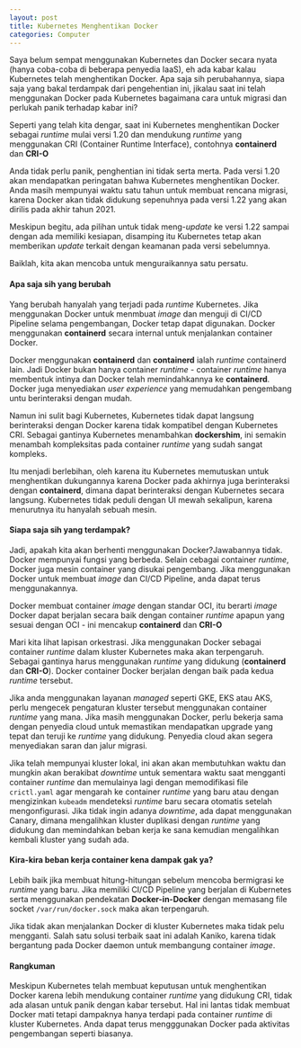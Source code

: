 ```yaml
---
layout: post
title: Kubernetes Menghentikan Docker
categories: Computer
---
```


Saya belum sempat menggunakan Kubernetes dan Docker secara nyata (hanya coba-coba di beberapa penyedia IaaS), eh ada kabar kalau Kubernetes telah menghentikan Docker. Apa saja sih perubahannya, siapa saja yang bakal terdampak dari pengehentian ini, jikalau saat ini telah menggunakan Docker pada Kubernetes bagaimana cara untuk migrasi dan perlukah panik terhadap kabar ini?

Seperti yang telah kita dengar, saat ini Kubernetes menghentikan Docker sebagai *runtime* mulai versi 1.20 dan mendukung *runtime* yang menggunakan CRI (Container Runtime Interface), contohnya **containerd** dan **CRI-O**

Anda tidak perlu panik, penghentian ini tidak serta merta. Pada versi 1.20 akan mendapatkan peringatan bahwa Kubernetes menghentikan Docker. Anda masih mempunyai waktu satu tahun untuk membuat rencana migrasi, karena Docker akan tidak didukung sepenuhnya pada versi 1.22 yang akan dirilis pada akhir tahun 2021.

Meskipun begitu, ada pilihan untuk tidak meng-*update* ke versi 1.22 sampai dengan ada memiliki kesiapan, disamping itu Kubernetes tetap akan memberikan *update* terkait dengan keamanan pada versi sebelumnya.

Baiklah, kita akan mencoba untuk menguraikannya satu persatu.

#### Apa saja sih yang berubah

Yang berubah hanyalah yang terjadi pada *runtime* Kubernetes. Jika menggunakan Docker untuk menmbuat *image* dan menguji di CI/CD Pipeline selama pengembangan, Docker tetap dapat digunakan. Docker menggunakan **containerd** secara internal untuk menjalankan container Docker.

Docker menggunakan **containerd** dan **containerd** ialah *runtime* containerd lain. Jadi Docker bukan hanya container *runtime* - container *runtime* hanya membentuk intinya dan Docker telah memindahkannya ke **containerd**. Docker juga menyediakan *user experience* yang memudahkan pengembang untu berinteraksi dengan mudah.

Namun ini sulit bagi Kubernetes, Kubernetes tidak dapat langsung berinteraksi dengan Docker karena tidak kompatibel dengan Kubernetes CRI. Sebagai gantinya Kubernetes menambahkan **dockershim**, ini semakin menambah kompleksitas pada container *runtime* yang sudah sangat kompleks.

Itu menjadi berlebihan, oleh karena itu Kubernetes memutuskan untuk menghentikan dukungannya karena Docker pada akhirnya juga berinteraksi dengan **containerd**, dimana dapat berinteraksi dengan Kubernetes secara langsung. Kubernetes tidak peduli dengan UI mewah sekalipun, karena menurutnya itu hanyalah sebuah mesin.

#### Siapa saja sih yang terdampak?

Jadi, apakah kita akan berhenti menggunakan Docker?Jawabannya tidak. Docker mempunyai fungsi yang berbeda. Selain cebagai container *runtime*, Docker juga mesin container yang disukai pengembang. Jika menggunakan Docker untuk membuat *image* dan CI/CD Pipeline, anda dapat terus menggunakannya.

Docker membuat container *image* dengan standar OCI, itu berarti *image* Docker dapat berjalan secara baik dengan container *runtime* apapun yang sesuai dengan OCI - ini mencakup **containerd** dan **CRI-O**

Mari kita lihat lapisan orkestrasi. Jika menggunakan Docker sebagai container *runtime* dalam kluster Kubernetes maka akan terpengaruh. Sebagai gantinya harus menggunakan *runtime* yang didukung (**containerd** dan **CRI-O**). Docker container Docker berjalan dengan baik pada kedua *runtime* tersebut.

Jika anda menggunakan layanan *managed* seperti GKE, EKS atau AKS, perlu mengecek pengaturan kluster tersebut menggunakan container *runtime* yang mana. Jika masih menggunakan Docker, perlu bekerja sama dengan penyedia cloud untuk memastikan mendapatkan upgrade yang tepat dan teruji ke *runtime* yang didukung. Penyedia cloud akan segera menyediakan saran dan jalur migrasi.

Jika telah mempunyai kluster lokal, ini akan akan membutuhkan waktu dan mungkin akan berakibat *downtime* untuk sementara waktu saat mengganti container *runtime* dan memulainya lagi dengan memodifikasi file `crictl.yaml` agar mengarah ke container *runtime* yang baru atau dengan mengizinkan `kubeadm` mendeteksi *runtime* baru secara otomatis setelah mengonfigurasi. Jika tidak ingin adanya *downtime*, ada dapat menggunakan Canary, dimana mengalihkan kluster duplikasi dengan *runtime* yang didukung dan memindahkan beban kerja ke sana kemudian mengalihkan kembali kluster yang sudah ada.

#### Kira-kira beban kerja container kena dampak gak ya?

Lebih baik jika membuat hitung-hitungan sebelum mencoba bermigrasi ke *runtime* yang baru. Jika memiliki CI/CD Pipeline yang berjalan di Kubernetes serta menggunakan pendekatan **Docker-in-Docker** dengan memasang file socket `/var/run/docker.sock` maka akan terpengaruh.

Jika tidak akan menjalankan Docker di kluster Kubernetes maka tidak pelu mengganti. Salah satu solusi terbaik saat ini adalah Kaniko, karena tidak bergantung pada Docker daemon untuk membangung container *image*.

#### Rangkuman

Meskipun Kubernetes telah membuat keputusan untuk menghentikan Docker karena lebih mendukung container *runtime* yang didukung CRI, tidak ada alasan untuk panik dengan kabar tersebut. Hal ini lantas tidak membuat Docker mati tetapi dampaknya hanya terdapi pada container *runtime* di kluster Kubernetes. Anda dapat terus mengggunakan Docker pada aktivitas pengembangan seperti biasanya.
